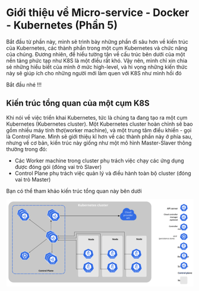 # Giới thiệu về Micro-service - Docker - Kubernetes (Phần 5)

Bắt đầu từ phần này, mình sẽ trình bày những phần đi sâu hơn về kiến trúc của Kubernetes, các thành phần trong một cụm Kubernetes và chức năng của chúng. Đương nhiên, để hiểu tường tận về cấu trúc bên dưới của một nền tảng phức tạp như K8S là một điều rất khó. Vậy nên, mình chỉ xin chia sẻ những hiểu biết của mình ở mức high-level, và hi vọng những kiến thức này sẽ giúp ích cho những người mới làm quen với K8S như mình hồi đó

Bắt đầu nhé !!!

## Kiến trúc tổng quan của một cụm K8S

Khi nói về việc triển khai Kubernetes, tức là chúng ta đang tạo ra một cụm Kubernetes (Kubernetes cluster). Một Kubernetes cluster hoàn chỉnh sẽ bao gồm nhiều máy tính thợ(worker machine), và một trung tâm điểu khiển - gọi là Control Plane. Mình sẽ giới thiệu kĩ hơn về các thành phần này ở phía sau, nhưng về cơ bản, kiến trúc này giống như một mô hình Master-Slaver thông thường trong đó:
- Các Worker machine trong cluster phụ trách việc chạy các ứng dụng được đóng gói (đóng vai trò Slaver)
- Control Plane phụ trách việc quản lý và điều hành toàn bộ cluster (đóng vai trò Master)

Bạn có thể tham khảo kiến trúc tổng quan này bên dưới

![kubernetes-component](../images/Kubernetes/components-of-kubernetes.svg)